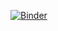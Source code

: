 [![Binder](https://mybinder.org/badge_logo.svg)](https://mybinder.org/v2/gh/Computational-Science-Uniandes/data-structure-and-computing-algorithms/HEAD)
